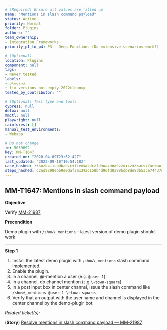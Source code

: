 ```yaml
---
# (Required) Ensure all values are filled up
name: "Mentions in slash command payload"
status: Active
priority: Normal
folder: Plugins
authors: ""
team_ownership:
- Integration Frameworks
priority_p1_to_p4: P3 - Deep Functions (Do extensive scenarios work?)

# (Optional)
location: Plugins
component: null
tags:
- Never tested
labels:
- plugins
- fix-versions-not-empty-2022cleanup
tested_by_contributor: ""

# (Optional) Test type and tools
cypress: null
detox: null
mmctl: null
playwright: null
rainforest: []
manual_test_environments:
- Webapp

# Do not change
id: 5059692
key: MM-T1647
created_on: "2020-04-09T23:52:42Z"
last_updated: "2022-09-10T10:54:18Z"
case_hashed: 75302b411cbdbae7c5f1ed6a2dc2fd90a49689220112588ac97f4e0a814d662252dd811523983cbcce5e1abcc73c41c3
steps_hashed: c2ad9298ebb9e0daf2a120ac158b4d96fd8a89bdb8de8db53ce74437d00865f6ca5164ea52cb1729ff2f0ded46ec5f74
---
```


<!-- (Auto-generated) Based on frontmatter's "key" and "name" -->

## MM-T1647: Mentions in slash command payload

**Objective**

Verify [MM-21987](https://mattermost.atlassian.net/browse/MM-21987)

**Precondition**

Demo plugin with `/show\_mentions` - latest version of demo plugin should work

---

**Step 1**

1. Install the latest demo plugin with `/show\_mentions` slash command implemented.
2. Enable the plugin.
3. In a channel, @-mention a user (e.g. `@user-1`).
4. In a channel, do channel mention (e.g.`\~town-square`).
5. In a post input box in center channel, issue the slash command like `/show\_mentions @user-1 \~town-square`.
6. Verify that an output with the user name and channel is displayed in the center channel by the demo-plugin bot.

_Related ticket(s):_

(**Story**) [Resolve mentions in slash command payload — MM-21987](https://mattermost.atlassian.net/browse/MM-21987)
